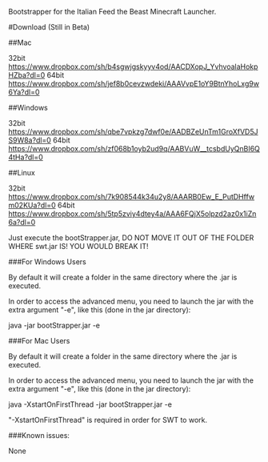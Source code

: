 Bootstrapper for the Italian Feed the Beast Minecraft Launcher.

#Download (Still in Beta)

##Mac

32bit https://www.dropbox.com/sh/b4sgwjgskyyv4od/AACDXopJ_YvhvoalaHokpHZba?dl=0
64bit https://www.dropbox.com/sh/jef8b0cevzwdeki/AAAVvpE1oY9BtnYhoLxg9w6Ya?dl=0

##Windows

32bit https://www.dropbox.com/sh/qbe7vpkzg7dwf0e/AADBZeUnTm1GroXfVD5JS9W8a?dl=0
64bit https://www.dropbox.com/sh/zf068b1oyb2ud9q/AABVuW__tcsbdUyQnBI6Q4tHa?dl=0

##Linux

32bit https://www.dropbox.com/sh/7k908544k34u2y8/AAARB0Ew_E_PutDHffwm02KUa?dl=0
64bit https://www.dropbox.com/sh/5tp5zviy4dtey4a/AAA6FQjX5olpzd2az0x1iZn6a?dl=0

Just execute the bootStrapper.jar, DO NOT MOVE IT OUT OF THE FOLDER WHERE swt.jar IS! YOU WOULD BREAK IT!

###For Windows Users

By default it will create a folder in the same directory where the .jar is executed.

In order to access the advanced menu, you need to launch the jar with the extra argument "-e", like this (done in the jar directory):

java -jar bootStrapper.jar -e

###For Mac Users

By default it will create a folder in the same directory where the .jar is executed.

In order to access the advanced menu, you need to launch the jar with the extra argument "-e", like this (done in the jar directory):

java -XstartOnFirstThread -jar bootStrapper.jar -e

"-XstartOnFirstThread" is required in order for SWT to work.

###Known issues:

None